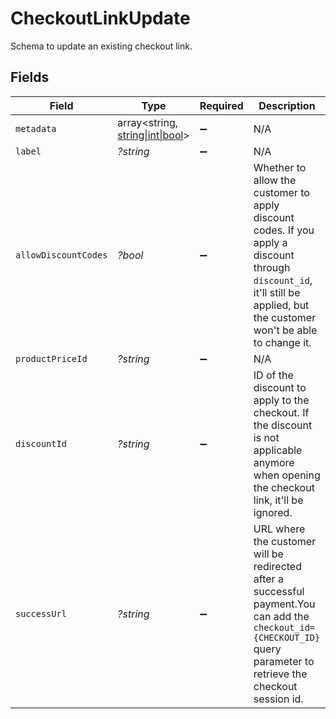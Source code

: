 # CheckoutLinkUpdate

Schema to update an existing checkout link.


## Fields

| Field                                                                                                                                                                      | Type                                                                                                                                                                       | Required                                                                                                                                                                   | Description                                                                                                                                                                |
| -------------------------------------------------------------------------------------------------------------------------------------------------------------------------- | -------------------------------------------------------------------------------------------------------------------------------------------------------------------------- | -------------------------------------------------------------------------------------------------------------------------------------------------------------------------- | -------------------------------------------------------------------------------------------------------------------------------------------------------------------------- |
| `metadata`                                                                                                                                                                 | array<string, [string\|int\|bool](../../Models/Components/CheckoutLinkUpdateMetadata.md)>                                                                                  | :heavy_minus_sign:                                                                                                                                                         | N/A                                                                                                                                                                        |
| `label`                                                                                                                                                                    | *?string*                                                                                                                                                                  | :heavy_minus_sign:                                                                                                                                                         | N/A                                                                                                                                                                        |
| `allowDiscountCodes`                                                                                                                                                       | *?bool*                                                                                                                                                                    | :heavy_minus_sign:                                                                                                                                                         | Whether to allow the customer to apply discount codes. If you apply a discount through `discount_id`, it'll still be applied, but the customer won't be able to change it. |
| `productPriceId`                                                                                                                                                           | *?string*                                                                                                                                                                  | :heavy_minus_sign:                                                                                                                                                         | N/A                                                                                                                                                                        |
| `discountId`                                                                                                                                                               | *?string*                                                                                                                                                                  | :heavy_minus_sign:                                                                                                                                                         | ID of the discount to apply to the checkout. If the discount is not applicable anymore when opening the checkout link, it'll be ignored.                                   |
| `successUrl`                                                                                                                                                               | *?string*                                                                                                                                                                  | :heavy_minus_sign:                                                                                                                                                         | URL where the customer will be redirected after a successful payment.You can add the `checkout_id={CHECKOUT_ID}` query parameter to retrieve the checkout session id.      |
